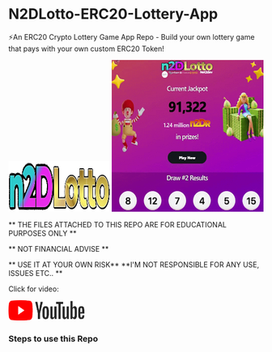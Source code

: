 # N2DLotto-ERC20-Lottery-App
⚡An ERC20 Crypto Lottery Game App Repo - Build your own lottery game that pays with your own custom ERC20 Token!

<img src="https://github.com/net2devcrypto/misc/blob/main/n2dLotto2.png" width="200" height="100">
<img src="https://github.com/net2devcrypto/misc/blob/main/n2dlotto.gif" width="300" height="300">


** THE FILES ATTACHED TO THIS REPO ARE FOR EDUCATIONAL PURPOSES ONLY **

** NOT FINANCIAL ADVISE **

** USE IT AT YOUR OWN RISK** **I'M NOT RESPONSIBLE FOR ANY USE, ISSUES ETC.. **


Click for video:

<a href="https://www.youtube.com/watch?v=f_2UJGT3A3k&list=PLLkrq2VBYc1aToY9TIBEGdKGrnBldhid3" target="_blank"><img src="https://github.com/net2devcrypto/misc/blob/main/ytlogo2.png" width="150" height="40"></a> 


<h3>Steps to use this Repo</h3>
